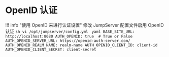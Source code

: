 # OpenID 认证

!!! info "使用 OpenID 来进行认证设置"
    修改 JumpServer 配置文件启用 OpenID 认证
    ```sh
    vi /opt/jumpserver/config.yml
    ```
    ```yaml
    BASE_SITE_URL: http://localhost:8080
    AUTH_OPENID: true  # True or False
    AUTH_OPENID_SERVER_URL: https://openid-auth-server.com/
    AUTH_OPENID_REALM_NAME: realm-name
    AUTH_OPENID_CLIENT_ID: client-id
    AUTH_OPENID_CLIENT_SECRET: client-secret
    ```

